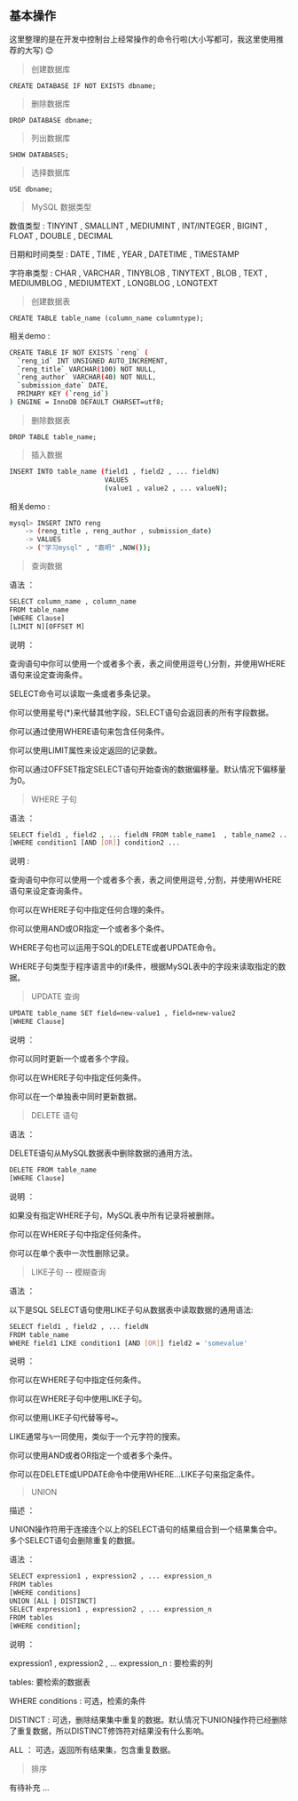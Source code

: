 ## 基本操作

这里整理的是在开发中控制台上经常操作的命令行啦(大小写都可，我这里使用推荐的大写) :blush:

> 创建数据库

`CREATE DATABASE IF NOT EXISTS dbname;`

> 删除数据库

`DROP DATABASE dbname;`

> 列出数据库

`SHOW DATABASES;`

> 选择数据库

`USE dbname;`

> MySQL 数据类型

数值类型 : TINYINT , SMALLINT , MEDIUMINT , INT/INTEGER , BIGINT , FLOAT , DOUBLE , DECIMAL

日期和时间类型 : DATE , TIME , YEAR , DATETIME , TIMESTAMP

字符串类型 : CHAR , VARCHAR , TINYBLOB , TINYTEXT , BLOB , TEXT , MEDIUMBLOG , MEDIUMTEXT , LONGBLOG , LONGTEXT

> 创建数据表

`CREATE TABLE table_name (column_name columntype);`

相关demo :

```bash
CREATE TABLE IF NOT EXISTS `reng` (
  `reng_id` INT UNSIGNED AUTO_INCREMENT,
  `reng_title` VARCHAR(100) NOT NULL,
  `reng_author` VARCHAR(40) NOT NULL,
  `submission_date` DATE,
  PRIMARY KEY (`reng_id`)
) ENGINE = InnoDB DEFAULT CHARSET=utf8;
```
> 删除数据表

`DROP TABLE table_name;`

> 插入数据

```bash
INSERT INTO table_name (field1 , field2 , ... fieldN)
                        VALUES
                        (value1 , value2 , ... valueN);
```

相关demo :

```bash
mysql> INSERT INTO reng
    -> (reng_title , reng_author , submission_date)
    -> VALUES
    -> ("学习mysql" , "嘉明" ,NOW());
```

> 查询数据

语法 ：

```bash
SELECT column_name , column_name
FROM table_name
[WHERE Clause]
[LIMIT N][OFFSET M]
```

说明 ：

查询语句中你可以使用一个或者多个表，表之间使用逗号(,)分割，并使用WHERE语句来设定查询条件。

SELECT命令可以读取一条或者多条记录。

你可以使用星号(*)来代替其他字段，SELECT语句会返回表的所有字段数据。

你可以通过使用WHERE语句来包含任何条件。

你可以使用LIMIT属性来设定返回的记录数。

你可以通过OFFSET指定SELECT语句开始查询的数据偏移量。默认情况下偏移量为0。

> WHERE 子句

语法 ：

```bash
SELECT field1 , field2 , ... fieldN FROM table_name1  , table_name2 ...
[WHERE condition1 [AND [OR]] condition2 ...
```

说明 : 

查询语句中你可以使用一个或者多个表，表之间使用逗号`,`分割，并使用WHERE语句来设定查询条件。

你可以在WHERE子句中指定任何合理的条件。

你可以使用AND或OR指定一个或者多个条件。

WHERE子句也可以运用于SQL的DELETE或者UPDATE命令。

WHERE子句类型于程序语言中的if条件，根据MySQL表中的字段来读取指定的数据。

> UPDATE 查询

```bash
UPDATE table_name SET field=new-value1 , field=new-value2
[WHERE Clause]
```
说明 ：

你可以同时更新一个或者多个字段。

你可以在WHERE子句中指定任何条件。

你可以在一个单独表中同时更新数据。

> DELETE 语句

语法 ：

DELETE语句从MySQL数据表中删除数据的通用方法。

```bash
DELETE FROM table_name 
[WHERE Clause]
```

说明 ：

如果没有指定WHERE子句，MySQL表中所有记录将被删除。

你可以在WHERE子句中指定任何条件。

你可以在单个表中一次性删除记录。

> LIKE子句  -- 模糊查询

语法 ：

以下是SQL SELECT语句使用LIKE子句从数据表中读取数据的通用语法:

```bash
SELECT field1 , field2 , ... fieldN
FROM table_name
WHERE field1 LIKE condition1 [AND [OR]] field2 = 'somevalue'
```

说明 ：

你可以在WHERE子句中指定任何条件。

你可以在WHERE子句中使用LIKE子句。

你可以使用LIKE子句代替等号`=`。

LIKE通常与`%`一同使用，类似于一个元字符的搜索。

你可以使用AND或者OR指定一个或者多个条件。

你可以在DELETE或UPDATE命令中使用WHERE...LIKE子句来指定条件。

> UNION

描述 ：

UNION操作符用于连接连个以上的SELECT语句的结果组合到一个结果集合中。多个SELECT语句会删除重复的数据。

语法 ：

```bash
SELECT expression1 , expression2 , ... expression_n
FROM tables
[WHERE conditions]
UNION [ALL | DISTINCT]
SELECT expression1 , expression2 , ... expression_n
FROM tables
[WHERE condition];
```

说明 ：

expression1 , expression2 , ... expression_n : 要检索的列

tables: 要检索的数据表

WHERE conditions : 可选，检索的条件

DISTINCT : 可选，删除结果集中重复的数据。默认情况下UNION操作符已经删除了重复数据，所以DISTINCT修饰符对结果没有什么影响。

ALL ： 可选，返回所有结果集，包含重复数据。

> 排序

有待补充 ...





